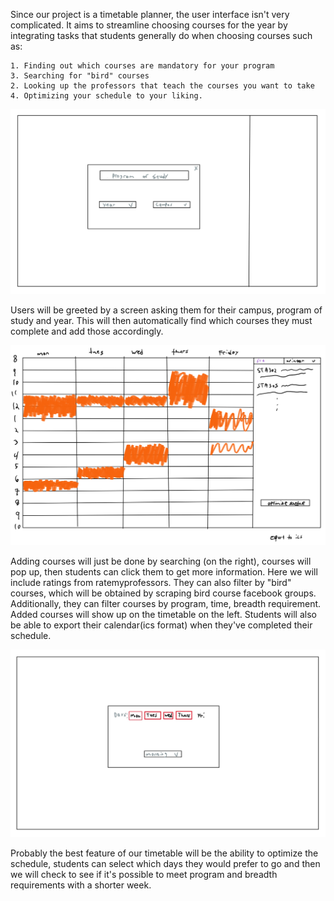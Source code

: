 Since our project is a timetable planner, the user interface isn't very complicated. It aims to streamline choosing courses for the year by integrating tasks that students generally do when choosing courses such as:

    1. Finding out which courses are mandatory for your program
    3. Searching for "bird" courses
    2. Looking up the professors that teach the courses you want to take
    4. Optimizing your schedule to your liking.

![](images/p1.jpg)

Users will be greeted by a screen asking them for their campus, program of study and year. This will then automatically find which courses they must complete and add those accordingly. 


![](images/p2.PNG)

Adding courses will just be done by searching (on the right), courses will pop up, then students can click them to get more information. Here  we will include ratings from ratemyprofessors. They can also filter by "bird" courses, which will be obtained by scraping bird course facebook groups. Additionally, they can filter courses by program, time, breadth requirement. Added courses will show up on the timetable on the left. Students will also be able to export their calendar(ics format) when they've completed their schedule.

![](images/p3.jpg)

Probably the best feature of our timetable will be the ability to optimize the schedule, students can select which days they would prefer to go and then we will check to see if it's possible to meet program and breadth requirements with a shorter week.

